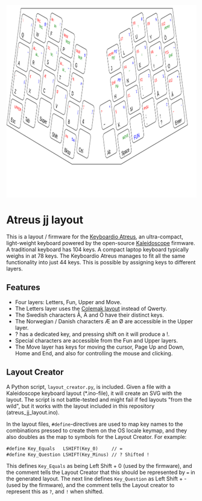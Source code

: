 <a href="https://github.com/sjoblomj/atreus_jj_layout/blob/main/layout.svg">
  <img src="https://github.com/sjoblomj/atreus_jj_layout/blob/main/layout.svg" width="100%" height="512">
</a>

# Atreus jj layout
This is a layout / firmware for the [Keyboardio Atreus](https://shop.keyboard.io/collections/keyboardio-atreus/products/keyboardio-atreus), an ultra-compact, light-weight keyboard powered by the open-source [Kaleidoscope](https://github.com/keyboardio/Kaleidoscope) firmware. A traditional keyboard has 104 keys. A compact laptop keyboard typically weighs in at 78 keys. The Keyboardio Atreus manages to fit all the same functionality into just 44 keys. This is possible by assigning keys to different layers.

## Features
* Four layers: Letters, Fun, Upper and Move.
* The Letters layer uses the [Colemak layout](https://en.wikipedia.org/wiki/Colemak) instead of Qwerty.
* The Swedish characters Å, Ä and Ö have their distinct keys.
* The Norwegian / Danish characters Æ an Ø are accessible in the Upper layer.
* ? has a dedicated key, and pressing shift on it will produce a !.
* Special characters are accessible from the Fun and Upper layers.
* The Move layer has keys for moving the cursor, Page Up and Down, Home and End, and also for controlling the mouse and clicking.

## Layout Creator
A Python script, `layout_creator.py`, is included. Given a file with a Kaleidoscope keyboard layout (*.ino-file), it will create an SVG with the layout. The script is not battle-tested and might fail if fed layouts "from the wild", but it works with the layout included in this repository (atreus_jj_layout.ino).

In the layout files, `#define`-directives are used to map key names to the combinations pressed to create them on the OS locale keymap, and they also doubles as the map to symbols for the Layout Creator. For example:
```
#define Key_Equals   LSHIFT(Key_0)     // =
#define Key_Question LSHIFT(Key_Minus) // ? Shifted !
```

This defines `Key_Equals` as being Left Shift + 0 (used by the firmware), and the comment tells the Layout Creator that this should be represented by `=` in the generated layout. The next line defines `Key_Question` as Left Shift + - (used by the firmware), and the comment tells the Layout creator to represent this as `?`, and `!` when shifted.

